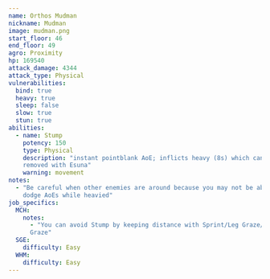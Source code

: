 ```yaml
---
name: Orthos Mudman
nickname: Mudman
image: mudman.png
start_floor: 46
end_floor: 49
agro: Proximity
hp: 169540
attack_damage: 4344
attack_type: Physical
vulnerabilities:
  bind: true
  heavy: true
  sleep: false
  slow: true
  stun: true
abilities:
  - name: Stump
    potency: 150
    type: Physical
    description: "instant pointblank AoE; inflicts heavy (8s) which cannot be
    removed with Esuna"
    warning: movement
notes:
  - "Be careful when other enemies are around because you may not be able to
    dodge AoEs while heavied"
job_specifics:
  MCH:
    notes:
      - "You can avoid Stump by keeping distance with Sprint/Leg Graze/Foot
      Graze"
  SGE:
    difficulty: Easy
  WHM:
    difficulty: Easy
---
```

